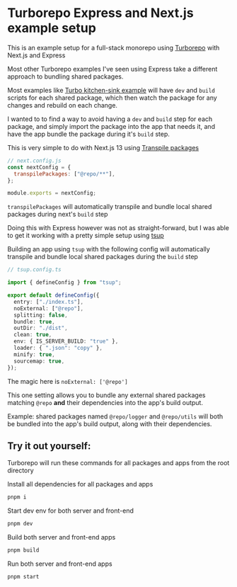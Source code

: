 # Turborepo Express and Next.js example setup

This is an example setup for a full-stack monorepo using [Turborepo](https://turborepo.com) with Next.js and Express

Most other Turborepo examples I've seen using Express take a different approach to bundling shared packages.

Most examples like [Turbo kitchen-sink example](https://github.com/vercel/turbo/blob/main/examples/kitchen-sink/packages/logger/package.json) will have `dev` and `build` scripts for each shared package, which then watch the package for any changes and rebuild on each change.

I wanted to to find a way to avoid having a `dev` and `build` step for each package, and simply import the package into the app that needs it, and have the app bundle the package during it's `build` step.

This is very simple to do with Next.js 13 using [Transpile packages](https://beta.nextjs.org/docs/api-reference/next.config.js#transpilepackages)

```js
// next.config.js
const nextConfig = {
  transpilePackages: ["@repo/**"],
};

module.exports = nextConfig;
```

`transpilePackages` will automatically transpile and bundle local shared packages during next's `build` step

Doing this with Express however was not as straight-forward, but I was able to get it working with a pretty simple setup using [tsup](https://github.com/egoist/tsup)

Building an app using `tsup` with the following config will automatically transpile and bundle local shared packages during the `build` step

```ts
// tsup.config.ts

import { defineConfig } from "tsup";

export default defineConfig({
  entry: ["./index.ts"],
  noExternal: ["@repo"],
  splitting: false,
  bundle: true,
  outDir: "./dist",
  clean: true,
  env: { IS_SERVER_BUILD: "true" },
  loader: { ".json": "copy" },
  minify: true,
  sourcemap: true,
});
```

The magic here is `noExternal: ['@repo']`

This one setting allows you to bundle any external shared packages matching `@repo` **and** their dependencies into the app's build output.

Example: shared packages named `@repo/logger` and `@repo/utils` will both be bundled into the app's build output, along with their dependencies.

## Try it out yourself:

Turborepo will run these commands for all packages and apps from the root directory

Install all dependencies for all packages and apps

```bash
pnpm i
```

Start dev env for both server and front-end

```bash
pnpm dev
```

Build both server and front-end apps

```bash
pnpm build
```

Run both server and front-end apps

```bash
pnpm start
```

